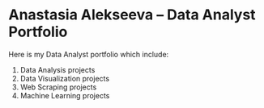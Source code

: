 # Anastasia Alekseeva – Data Analyst Portfolio
Here is my Data Analyst portfolio which include:
1. Data Analysis projects
2. Data Visualization projects
3. Web Scraping projects
4. Machine Learning projects
